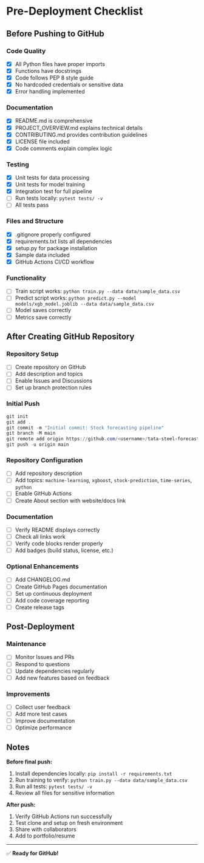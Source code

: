 # Pre-Deployment Checklist

## Before Pushing to GitHub

### Code Quality
- [x] All Python files have proper imports
- [x] Functions have docstrings
- [x] Code follows PEP 8 style guide
- [x] No hardcoded credentials or sensitive data
- [x] Error handling implemented

### Documentation
- [x] README.md is comprehensive
- [x] PROJECT_OVERVIEW.md explains technical details
- [x] CONTRIBUTING.md provides contribution guidelines
- [x] LICENSE file included
- [x] Code comments explain complex logic

### Testing
- [x] Unit tests for data processing
- [x] Unit tests for model training
- [x] Integration test for full pipeline
- [ ] Run tests locally: `pytest tests/ -v`
- [ ] All tests pass

### Files and Structure
- [x] .gitignore properly configured
- [x] requirements.txt lists all dependencies
- [x] setup.py for package installation
- [x] Sample data included
- [x] GitHub Actions CI/CD workflow

### Functionality
- [ ] Train script works: `python train.py --data data/sample_data.csv`
- [ ] Predict script works: `python predict.py --model models/xgb_model.joblib --data data/sample_data.csv`
- [ ] Model saves correctly
- [ ] Metrics save correctly

## After Creating GitHub Repository

### Repository Setup
- [ ] Create repository on GitHub
- [ ] Add description and topics
- [ ] Enable Issues and Discussions
- [ ] Set up branch protection rules

### Initial Push
```powershell
git init
git add .
git commit -m "Initial commit: Stock forecasting pipeline"
git branch -M main
git remote add origin https://github.com/<username>/tata-steel-forecast.git
git push -u origin main
```

### Repository Configuration
- [ ] Add repository description
- [ ] Add topics: `machine-learning`, `xgboost`, `stock-prediction`, `time-series`, `python`
- [ ] Enable GitHub Actions
- [ ] Create About section with website/docs link

### Documentation
- [ ] Verify README displays correctly
- [ ] Check all links work
- [ ] Verify code blocks render properly
- [ ] Add badges (build status, license, etc.)

### Optional Enhancements
- [ ] Add CHANGELOG.md
- [ ] Create GitHub Pages documentation
- [ ] Set up continuous deployment
- [ ] Add code coverage reporting
- [ ] Create release tags

## Post-Deployment

### Maintenance
- [ ] Monitor Issues and PRs
- [ ] Respond to questions
- [ ] Update dependencies regularly
- [ ] Add new features based on feedback

### Improvements
- [ ] Collect user feedback
- [ ] Add more test cases
- [ ] Improve documentation
- [ ] Optimize performance

## Notes

**Before final push:**
1. Install dependencies locally: `pip install -r requirements.txt`
2. Run training to verify: `python train.py --data data/sample_data.csv`
3. Run all tests: `pytest tests/ -v`
4. Review all files for sensitive information

**After push:**
1. Verify GitHub Actions run successfully
2. Test clone and setup on fresh environment
3. Share with collaborators
4. Add to portfolio/resume

---

✅ **Ready for GitHub!**
